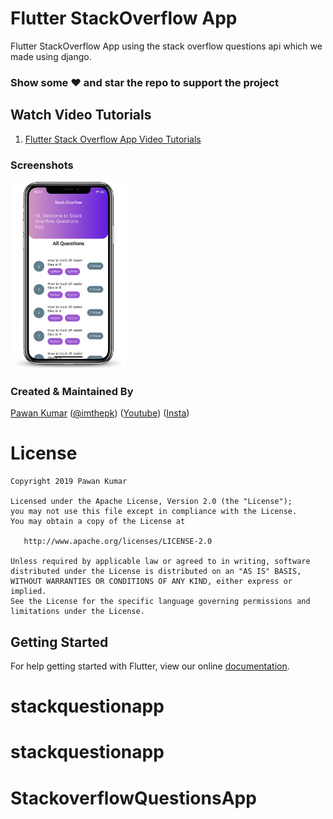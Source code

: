 # Flutter StackOverflow App

Flutter StackOverflow App using the stack overflow questions api which we made using django.

### Show some :heart: and star the repo to support the project

## Watch Video Tutorials

1.  [Flutter Stack Overflow App Video Tutorials](https://youtu.be/-MBWdZ1u8tQ)

### Screenshots

<img src="ss1.png" height="300em" />

### Created & Maintained By

[Pawan Kumar](https://github.com/iampawan) ([@imthepk](https://www.twitter.com/imthepk)) ([Youtube](https://www.youtube.com/c/MTechViral))
([Insta](https://www.instagram.com/codepur_ka_superhero))

# License

    Copyright 2019 Pawan Kumar

    Licensed under the Apache License, Version 2.0 (the "License");
    you may not use this file except in compliance with the License.
    You may obtain a copy of the License at

       http://www.apache.org/licenses/LICENSE-2.0

    Unless required by applicable law or agreed to in writing, software
    distributed under the License is distributed on an "AS IS" BASIS,
    WITHOUT WARRANTIES OR CONDITIONS OF ANY KIND, either express or implied.
    See the License for the specific language governing permissions and
    limitations under the License.

## Getting Started

For help getting started with Flutter, view our online
[documentation](https://flutter.dev/).
# stackquestionapp
# stackquestionapp
# StackoverflowQuestionsApp
